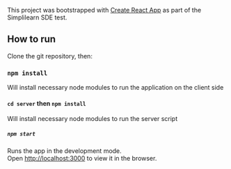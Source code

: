 This project was bootstrapped with [Create React App](https://github.com/facebook/create-react-app) as part of the
Simplilearn SDE test.

## How to run

Clone the git repository, then:

### `npm install`

Will install necessary node modules to run the application on the client side

#### `cd server` then `npm install`
Will install necessary node modules to run the server script

##### `npm start`

Runs the app in the development mode.<br />
Open [http://localhost:3000](http://localhost:3000) to view it in the browser.
